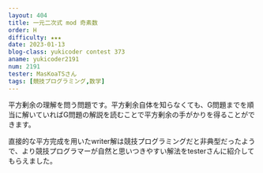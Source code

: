 ```yaml
---
layout: 404
title: 一元二次式 mod 奇素数
order: H
difficulty: ★★★
date: 2023-01-13
blog-class: yukicoder contest 373
aname: yukicoder2191
num: 2191
tester: MasKoaTSさん
tags: [競技プログラミング,数学]
---
```


<p>
平方剰余の理解を問う問題です。平方剰余自体を知らなくても、G問題までを順当に解いていればG問題の解説を読むことで平方剰余の手がかりを得ることができます。
</p>
<p>
直接的な平方完成を用いたwriter解は競技プログラミングだと非典型だったようで、より競技プログラマーが自然と思いつきやすい解法をtesterさんに紹介してもらえました。
</p>

